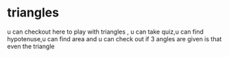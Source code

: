 # triangles
u can checkout here to play with triangles , u can take quiz,u can find hypotenuse,u can find area and
u can check out if 3 angles are given is that even  the triangle
